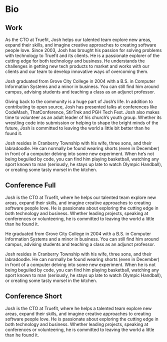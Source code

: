 Bio
===========

Work
-----------
As the CTO at Truefit, Josh helps our talented team explore new areas, expand their skills, and imagine creative approaches to creating software people love. Since 2003, Josh has brought his passion for solving problems with technology to Truefit and its clients. He is a passionate explorer of the cutting edge for both technology and business. He understands the challenges in getting new tech products to market and works with our clients and our team to develop innovative ways of overcoming them.

Josh graduated from Grove City College in 2004 with a B.S. in Computer Information Systems and a minor in business. You can still find him around campus, advising students and teaching a class as an adjunct professor.

Giving back to the community is a huge part of Josh’s life. In addition to contributing to open source, Josh has presented talks at conferences like CodeMash, ThatConference, StirTrek and PGH Tech Fest. Josh also makes time to volunteer as an adult leader of his church’s youth group. Whether its wrestling code into submission or helping to shape the bright minds of the future, Josh is committed to leaving the world a little bit better than he found it.

Josh resides in Cranberry Township with his wife, three sons, and their labradoodle. He can normally be found wearing shorts (even in December) in front of a computer delving into some new experiment. When he’s not being beguiled by code, you can find him playing basketball, watching any sport known to man (seriously, he stays up late to watch Olympic Handball), or creating some tasty morsel in the kitchen. 

Conference Full
----------------
Josh is the CTO at Truefit, where he helps our talented team explore new areas, expand their skills, and imagine creative approaches to creating software people love. He is passionate about exploring the cutting edge in both technology and business. Whether leading projects, speaking at conferences or volunteering, he is committed to leaving the world a little than he found it.

He graduated from Grove City College in 2004 with a B.S. in Computer Information Systems and a minor in business. You can still find him around campus, advising students and teaching a class as an adjunct professor.

Josh resides in Cranberry Township with his wife, three sons, and their labradoodle. He can normally be found wearing shorts (even in December) in front of a computer delving into some new experiment. When he is not being beguiled by code, you can find him playing basketball, watching any sport known to man (seriously, he stays up late to watch Olympic Handball), or creating some tasty morsel in the kitchen.

Conference Short
-----------------
Josh is the CTO at Truefit, where he helps a talented team explore new areas, expand their skills, and imagine creative approaches to creating software people love. He is passionate about exploring the cutting edge in both technology and business. Whether leading projects, speaking at conferences or volunteering, he is committed to leaving the world a little than he found it.